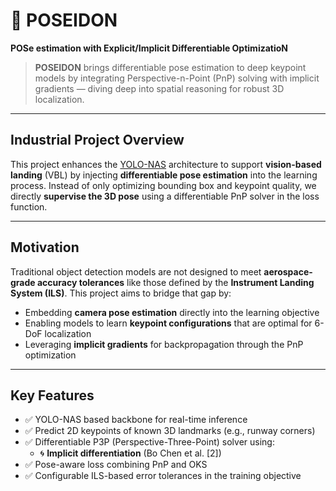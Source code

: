 # 🌊 POSEIDON  
**POSe estimation with Explicit/Implicit Differentiable OptimizatioN**

> **POSEIDON** brings differentiable pose estimation to deep keypoint models by integrating Perspective-n-Point (PnP) solving with implicit gradients — diving deep into spatial reasoning for robust 3D localization.

---

## Industrial Project Overview

This project enhances the [YOLO-NAS](https://github.com/Deci-AI/super-gradients) architecture to support **vision-based landing** (VBL) by injecting **differentiable pose estimation** into the learning process. Instead of only optimizing bounding box and keypoint quality, we directly **supervise the 3D pose** using a differentiable PnP solver in the loss function.

---

## Motivation

Traditional object detection models are not designed to meet **aerospace-grade accuracy tolerances** like those defined by the **Instrument Landing System (ILS)**. This project aims to bridge that gap by:

- Embedding **camera pose estimation** directly into the learning objective  
- Enabling models to learn **keypoint configurations** that are optimal for 6-DoF localization  
- Leveraging **implicit gradients** for backpropagation through the PnP optimization  

---

## Key Features

- ✅ YOLO-NAS based backbone for real-time inference  
- ✅ Predict 2D keypoints of known 3D landmarks (e.g., runway corners)  
- ✅ Differentiable P3P (Perspective-Three-Point) solver using:  
  - 🌀 **Implicit differentiation** (Bo Chen et al. [2])  
- ✅ Pose-aware loss combining PnP and OKS  
- ✅ Configurable ILS-based error tolerances in the training objective 

